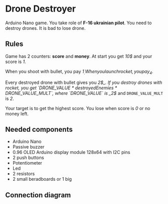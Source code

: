 # Drone Destroyer

Arduino Nano game. You take role of **F-16 ukrainian pilot**. You need to destroy drones. It is bad to lose drone.

## Rules
Game has 2 counters: **score** and **money**. At start you get _10$_ and your score is _1_. 

When you shoot with bullet, you pay _1$_. When you launch rocket, you pay _4$_.

Every destroyed drone with bullet gives you _2$_. If you destroy drones with rocket, you get `DRONE_VALUE * destroyedEnemies * DRONE_VALUE_MULT`, where `DRONE_VALUE` is _2$_ and `DRONE_VALUE_MULT` is _2_.

Your target is to get the highest score. You lose when score is _0_ or no money left.

## Needed components

- Arduino Nano
- Passive buzzer
- 0.96 OLED Arduino display module 128х64 with I2C pins
- 2 push buttons
- Potentiometer
- Led
- 2 resistors
- 2 small beradboards or 1 big

## Connection diagram
